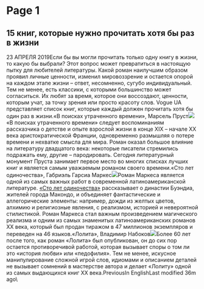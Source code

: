 # Page 1

## 15 книг, которые нужно прочитать хотя бы раз в жизни <a href="#15-knig-kotorye-nuzhno-prochitat-khotya-by-raz-v-zhizni" id="15-knig-kotorye-nuzhno-prochitat-khotya-by-raz-v-zhizni"></a>

23 АПРЕЛЯ 2019Если бы вы могли прочитать только одну книгу в жизни, то какую бы выбрали? Этот вопрос может превратиться в настоящую пытку для любителей литературы. Какой роман наилучшим образом проявил личные ценности, изменил мировоззрение и остается опорой на каждом этапе жизни – ответ, несомненно, сугубо индивидуальный. Тем не менее, есть классики, с которыми большинство может согласиться. Их любят за время, которое они воссоздают, ценности, которым учат, за точку зрения или просто красоту слов. Vogue UA представляет список книг, которые каждый должен прочитать хотя бы один раз в жизни.«В поисках утраченного времени», Марсель Пруст![](https://vogue.ua/media/cache/resolve/inline\_990x/uploads/article-inline/1fe/6d8/08d/5cbf08d6d81fe.jpeg)​«В поисках утраченного времени» следует воспоминаниям рассказчика о детстве и опыте взрослой жизни в конце XIX – начале ХХ века аристократической Франции, одновременно размышляя о потере времени и нехватке смысла для мира. Роман оказал большое влияние на литературу двадцатого века: некоторые писатели стремились подражать ему, другие – пародировать. Сегодня литературный монумент Пруста занимает первое место во многих списках лучших книг и является самым уважаемым романом своего времени.«Сто лет одиночества», Габриэль Гарсиа Маркес![](https://vogue.ua/media/cache/resolve/inline\_990x/uploads/article-inline/db8/d00/0bb/5cbf0bbd00db8.jpeg)​Роман Маркеса является одной из самых важных работ в современной латиноамериканской литературе. [«Сто лет одиночества»](https://vogue.ua/article/culture/kino/netflix-ekraniziruyut-kultovyy-roman-sto-let-odinochestva.html) рассказывает о династии Буэндиа, жителей города Макондо, и объединяет фантастические и аллегорические элементы: например, дожди из желтых цветов, алхимию и религиозные явления, с реализмом, историей и невероятной стилистикой. Роман Маркеса стал важным произведением магического реализма и одним из самых знаменитых латиноамериканских романов ХХ века, который был продан тиражом в 47 миллионов экземпляров и переведен на 46 языков.«Лолита», Владимир Набоков![](https://vogue.ua/media/cache/resolve/inline\_990x/uploads/article-inline/05a/1c4/090/5cbf0901c405a.jpeg)​Более 60 лет после того, как роман «Лолита» был опубликован, он до сих пор остается противоречивой работой, которая вызывает споры о том ли это «история любви» или «педофилия». Тем не менее, искусное манипулирование сложной игрой слов, идиомами и описанием деталей не вызывает сомнений в мастерстве автора и делает «Лолиту» одной из самых выдающихся книг ХХ века.PreviousIn EnglishLast modified 36m ago\
